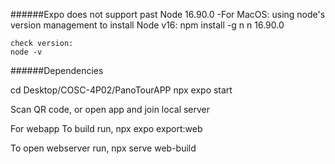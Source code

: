 ######Expo does not support past Node 16.90.0
 -For MacOS:
	using node's version management to install Node v16:
	npm install -g n
	n 16.90.0
	
	check version:
	node -v

######Dependencies


cd Desktop/COSC-4P02/PanoTourAPP
npx expo start

Scan QR code, or open app and join local server

For webapp 
To build run, 
npx expo export:web

To open webserver run, 
npx serve web-build

